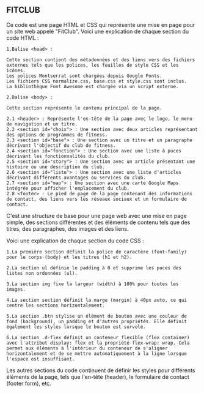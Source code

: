 ## FITCLUB ##

Ce code est une page HTML et CSS qui représente une mise en page pour un site web appelé "FitClub". 
Voici une explication de chaque section du code HTML  : 
   

    1.Balise <head> :

    Cette section contient des métadonnées et des liens vers des fichiers externes tels que les polices, les feuilles de style CSS et les icônes.
    Les polices Montserrat sont chargées depuis Google Fonts.
    Les fichiers CSS normalize.css, base.css et style.css sont inclus.
    La bibliothèque Font Awesome est chargée via un script externe.

    2.Balise <body> :

    Cette section représente le contenu principal de la page.

    2.1 <header> : Représente l'en-tête de la page avec le logo, le menu de navigation et un titre.
    2.2 <section id="choix"> : Une section avec deux articles représentant des options de programmes de fitness.
    2.3 <section id="base"> : Une section avec un titre et un paragraphe décrivant l'objectif du club de fitness.
    2.4 <section id="fonction"> : Une section avec une liste à puces décrivant les fonctionnalités du club.
    2.5 <section id="story"> : Une section avec un article présentant une histoire ou une description du club.
    2.6 <section id="liste"> : Une section avec une liste d'articles décrivant différents avantages ou services du club.
    2.7 <section id="map"> : Une section avec une carte Google Maps intégrée pour afficher l'emplacement du club.
    2.8 <footer> : Le pied de page de la page contenant des informations de contact, des liens vers les réseaux sociaux et un formulaire de contact.

 C'est une structure de base pour une page web avec une mise en page simple, des sections différentes et des éléments de contenu tels que des titres, des paragraphes, des images et des liens.


Voici une explication de chaque section du code CSS  :


    1.La première section définit la police de caractère (font-family) pour le corps (body) et les titres (h1 et h2).

    2.La section ul définie le padding à 0 et supprime les puces des listes non ordonnées (ul).

    3.La section img fixe la largeur (width) à 100% pour toutes les images.

    4.La section section définit la marge (margin) à 40px auto, ce qui centre les sections horizontalement.

    5.La section .btn stylise un élément de bouton avec une couleur de fond (background), un padding et d'autres propriétés. Elle définit également les styles lorsque le bouton est survolé.

    6.La section .d-flex définit un conteneur flexible (flex container) avec l'attribut display: flex et la propriété flex-wrap: wrap. Cela permet aux éléments à l'intérieur du conteneur de s'aligner horizontalement et de se mettre automatiquement à la ligne lorsque l'espace est insuffisant.
    
Les autres sections du code continuent de définir les styles pour différents éléments de la page, tels que l'en-tête (header), le formulaire de contact (footer form), etc.